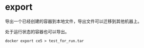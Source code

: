 # export

导出一个已经创建的容器到本地文件，导出文件可以迁移到其他机器上。

处于运行状态的容器也可以导出。

```
docker export ce5 > test_for_run.tar
```